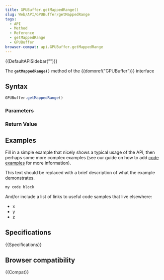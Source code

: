 ```yaml
---
title: GPUBuffer.getMappedRange()
slug: Web/API/GPUBuffer/getMappedRange
tags:
  - API
  - Method
  - Reference
  - getMappedRange
  - GPUBuffer
browser-compat: api.GPUBuffer.getMappedRange
---
```

{{DefaultAPISidebar("")}}

The **`getMappedRange()`** method of the {{domxref("GPUBuffer")}} interface 

## Syntax

```js
GPUBuffer.getMappedRange()
```

### Parameters



### Return Value



## Examples

Fill in a simple example that nicely shows a typical usage of the API, then perhaps some more complex examples (see our guide on how to add [code examples](/en-US/docs/MDN/Contribute/Structures/Code_examples) for more information).

This text should be replaced with a brief description of what the example demonstrates.

```js
my code block
```

And/or include a list of links to useful code samples that live elsewhere:

*   x
*   y
*   z

## Specifications

{{Specifications}}

## Browser compatibility

{{Compat}}

